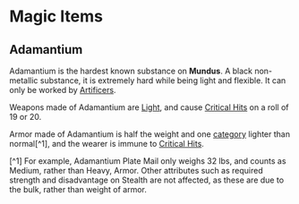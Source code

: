 # Magic Items

## Adamantium

Adamantium is the hardest known substance on **Mundus**. A black non-metallic substance, it is extremely hard while being light and flexible. It can only be worked by [Artificers](artificer.md).

Weapons made of Adamantium are [Light](https://www.dndbeyond.com/sources/basic-rules/equipment#WeaponProperties), and cause [Critical Hits] on a roll of 19 or 20.

Armor made of Adamantium is half the weight and one [category](https://www.dndbeyond.com/sources/basic-rules/equipment#ArmorandShields) lighter than normal[^1], and the wearer is immune to [Critical Hits].

[^1] For example, Adamantium Plate Mail only weighs 32 lbs, and counts as Medium, rather than Heavy, Armor. Other attributes such as required strength and disadvantage on Stealth are not affected, as these are due to the bulk, rather than weight of armor.

[Critical Hits]: https://www.dndbeyond.com/sources/basic-rules/combat#CriticalHits